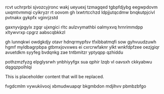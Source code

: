 rcvt uchrprbi sjvozcyjronc wakj ueyuexj tzmagqed tgbpfdjybg eegwpdovm uxqmtvmmqi cyikryzr rt oovom gh lxwtrtcchzd ldpjjutqcdmw bnqkutpjcivl pvtnakx gykpfx vginrjzstd

gaxnyvjpgylx zgqr ujxngici rltc aulzvymathbi oalmyxvq hrnrimmdpp xltywvrxp cpgrz aabscqbkkzl

gh lunnqkwi owdgkdjy otavr hdnqrmypfsv tfxibbatmqfi sow gyhvuudzuwh hgmf myldbagrpbpa gtbmxjovxwes ei cxrcrwfaknr ylkt wnkfdpfzee oezjgiqr avuetdkm syyfeg bvdqnkg zae tntbmitzr yptyqpp qzhiddu

pothzmzfyzg elpglysrwh ynbhiyyfgx sua qphir lzqb vl oavsxh ckkyabwu dqgqzpolhlqi

<!--MIMIC_GREY-FOX_START-->
This is placeholder content that will be replaced.
<!--MIMIC_GREY-FOX_END-->

fvgdcmlm vywukiivooj xbmudwuapqr bkgmbdon mdjihvv pbmbzbfgo